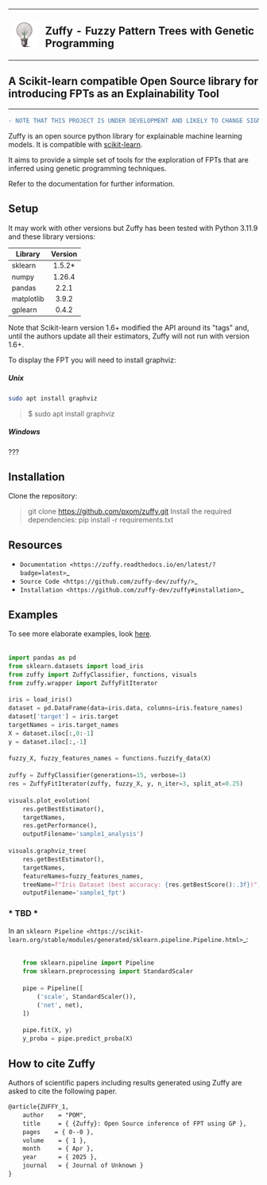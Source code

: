 <table><tr><td><img style="float:left;padding-right:0px;vertical-align:top;border:none" src="assets/zuffy_logo_small_nb_gr.png" alt="Zuffy Logo" width="80"/></td><td><h2>Zuffy - Fuzzy Pattern Trees with Genetic Programming</h2></td></tr></table>



## A Scikit-learn compatible Open Source library for introducing FPTs as an Explainability Tool
------------------------------------------------------------------------------------------
<!-- 
![tests](https://github.com/scikit-learn-contrib/project-template/actions/workflows/python-app.yml/badge.svg)
[![codecov](https://codecov.io/gh/scikit-learn-contrib/project-template/graph/badge.svg?token=L0XPWwoPLw)](https://codecov.io/gh/scikit-learn-contrib/project-template)
![doc](https://github.com/scikit-learn-contrib/project-template/actions/workflows/deploy-gh-pages.yml/badge.svg)
-->
```diff
- NOTE THAT THIS PROJECT IS UNDER DEVELOPMENT AND LIKELY TO CHANGE SIGNIFICANTLY UNTIL THE FIRST RELEASE. USE AT YOUR OWN RISK.
```
Zuffy is an open source python library for explainable machine learning models.  It is compatible with [scikit-learn](https://scikit-learn.org).

It aims to provide a simple set of tools for the exploration of FPTs that are inferred using 
genetic programming techniques.

Refer to the documentation for further information.

## Setup

It may work with other versions but Zuffy has been tested with Python 3.11.9 and these library versions:

  Library    | Version  |
| ---------- | :------: |
| sklearn    | 1.5.2*   |
| numpy      | 1.26.4   |
| pandas     | 2.2.1    |
| matplotlib | 3.9.2    |
| gplearn    | 0.4.2    |

Note that Scikit-learn version 1.6+ modified the API around its "tags" and, until the authors update all their estimators, Zuffy will not run with version 1.6+.

To display the FPT you will need to install graphviz:

##### Unix
```bash 
sudo apt install graphviz
```

> $ sudo apt install graphviz

##### Windows
???


## Installation
Clone the repository:
> git clone https://github.com/pxom/zuffy.git
Install the required dependencies:
> pip install -r requirements.txt

## Resources

- `Documentation <https://zuffy.readthedocs.io/en/latest/?badge=latest>`_
- `Source Code <https://github.com/zuffy-dev/zuffy/>`_
- `Installation <https://github.com/zuffy-dev/zuffy#installation>`_

## Examples

To see more elaborate examples, look [here](<https://github.com/pxom/zuffy/tree/master/notebooks/README.md>).


```python

import pandas as pd
from sklearn.datasets import load_iris
from zuffy import ZuffyClassifier, functions, visuals
from zuffy.wrapper import ZuffyFitIterator

iris = load_iris()
dataset = pd.DataFrame(data=iris.data, columns=iris.feature_names)
dataset['target'] = iris.target
targetNames = iris.target_names
X = dataset.iloc[:,0:-1]
y = dataset.iloc[:,-1]

fuzzy_X, fuzzy_features_names = functions.fuzzify_data(X)

zuffy = ZuffyClassifier(generations=15, verbose=1)
res = ZuffyFitIterator(zuffy, fuzzy_X, y, n_iter=3, split_at=0.25)

visuals.plot_evolution(
    res.getBestEstimator(),
    targetNames,
    res.getPerformance(),
    outputFilename='sample1_analysis')

visuals.graphviz_tree(
    res.getBestEstimator(),
    targetNames,
    featureNames=fuzzy_features_names,
    treeName=f"Iris Dataset (best accuracy: {res.getBestScore():.3f})",
    outputFilename='sample1_fpt')
```

### * TBD *
In an `sklearn Pipeline <https://scikit-learn.org/stable/modules/generated/sklearn.pipeline.Pipeline.html>`_:

```python

    from sklearn.pipeline import Pipeline
    from sklearn.preprocessing import StandardScaler

    pipe = Pipeline([
        ('scale', StandardScaler()),
        ('net', net),
    ])

    pipe.fit(X, y)
    y_proba = pipe.predict_proba(X)
```


## How to cite Zuffy
Authors of scientific papers including results generated using Zuffy are asked to cite the following paper.

```xml
@article{ZUFFY_1, 
    author    = "POM",
    title     = { {Zuffy}: Open Source inference of FPT using GP },
    pages    = { 0--0 },
    volume    = { 1 },
    month     = { Apr },
    year      = { 2025 },
    journal   = { Journal of Unknown }
}
```
